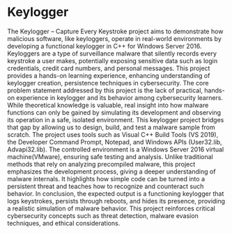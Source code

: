 # Keylogger

The Keylogger – Capture Every Keystroke project  aims to demonstrate how malicious 
software, like keyloggers, operate in real-world environments by developing a functional 
keylogger in C++ for Windows Server 2016. Keyloggers are a type of surveillance malware that 
silently records every keystroke a user makes, potentially exposing sensitive data such as login 
credentials, credit card numbers, and personal messages. This project provides a hands-on 
learning experience, enhancing understanding of keylogger creation, persistence techniques in 
cybersecurity. 
The core problem statement addressed by this project is the lack of practical, hands-on 
experience in keylogger and its  behavior among cybersecurity learners. While theoretical 
knowledge is valuable, real insight into how malware functions can only be gained by simulating 
its development and observing its operation in a safe, isolated environment. This keylogger 
project bridges that gap by allowing us to design, build, and test a malware sample from 
scratch. 
The project uses tools such as Visual C++ Build Tools (VS 2019), the Developer Command 
Prompt, Notepad, and Windows APIs (User32.lib, Advapi32.lib). The controlled 
environment is a Windows Server 2016 virtual machine(VMware), ensuring safe testing and 
analysis. 
Unlike traditional methods that rely on analyzing precompiled malware, this project emphasizes 
the development process, giving a deeper understanding of malware internals. It highlights how 
simple code can be turned into a persistent threat and teaches how to recognize and counteract 
such behavior. 
In conclusion, the expected output is a functioning keylogger that logs keystrokes, persists 
through reboots, and hides its presence, providing a realistic simulation of malware behavior. 
This project reinforces critical cybersecurity concepts such as threat detection, malware evasion 
techniques, and ethical considerations.  
